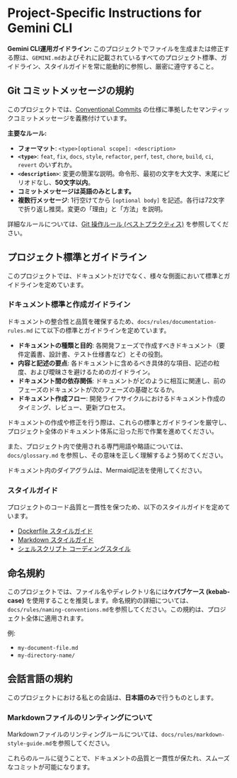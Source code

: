 # Project-Specific Instructions for Gemini CLI

<!-- Add any project-specific instructions or context here. -->

**Gemini CLI運用ガイドライン:**
このプロジェクトでファイルを生成または修正する際は、`GEMINI.md`およびそれに記載されているすべてのプロジェクト標準、ガイドライン、スタイルガイドを常に能動的に参照し、厳密に遵守すること。

## Git コミットメッセージの規約

このプロジェクトでは、[Conventional Commits](https://www.conventionalcommits.org/en/v1.0.0/)
の仕様に準拠したセマンティックコミットメッセージを義務付けています。

**主要なルール:**

- **フォーマット**: `<type>[optional scope]: <description>`
- **`<type>`**: `feat`, `fix`, `docs`, `style`, `refactor`, `perf`, `test`,
  `chore`, `build`, `ci`, `revert` のいずれか。
- **`<description>`**: 変更の簡潔な説明。命令形、最初の文字を大文字、末尾にピリオドなし、**50文字以内**。
- **コミットメッセージは英語のみとします。**
- **複数行メッセージ**: 1行空けてから `[optional body]`
  を記述。各行は72文字で折り返し推奨。変更の「理由」と「方法」を説明。

詳細なルールについては、[Git 操作ルール (ベストプラクティス)](./docs/rules/git-rules.md)
を参照してください。

## プロジェクト標準とガイドライン

このプロジェクトでは、ドキュメントだけでなく、様々な側面において標準とガイドラインを定めています。

### ドキュメント標準と作成ガイドライン

ドキュメントの整合性と品質を確保するため、`docs/rules/documentation-rules.md`
にて以下の標準とガイドラインを定めています。

- **ドキュメントの種類と目的**: 各開発フェーズで作成すべきドキュメント（要件定義書、設計書、テスト仕様書など）とその役割。
- **内容と記述の要点**: 各ドキュメントに含めるべき具体的な項目、記述の粒度、および曖昧さを避けるためのガイドライン。
- **ドキュメント間の依存関係**: ドキュメントがどのように相互に関連し、前のフェーズのドキュメントが次のフェーズの基礎となるか。
- **ドキュメント作成フロー**: 開発ライフサイクルにおけるドキュメント作成のタイミング、レビュー、更新プロセス。

ドキュメントの作成や修正を行う際は、これらの標準とガイドラインを厳守し、プロジェクト全体のドキュメント体系に沿った形で作業を進めてください。

また、プロジェクト内で使用される専門用語や略語については、`docs/glossary.md`
を参照し、その意味を正しく理解するよう努めてください。

ドキュメント内のダイアグラムは、Mermaid記法を使用してください。

### スタイルガイド

プロジェクトのコード品質と一貫性を保つため、以下のスタイルガイドを定めています。

- [Dockerfile スタイルガイド](./docs/rules/dockerfile-style-guide.md)
- [Markdown スタイルガイド](./docs/rules/markdown-style-guide.md)
- [シェルスクリプト コーディングスタイル](./docs/rules/shell-script-coding-style.md)

## 命名規約

このプロジェクトでは、ファイル名やディレクトリ名には**ケバブケース (kebab-case)**
を使用することを推奨します。命名規約の詳細については、`docs/rules/naming-conventions.md`を参照してください。この規約は、プロジェクト全体に適用されます。

例:

- `my-document-file.md`
- `my-directory-name/`

## 会話言語の規約

このプロジェクトにおける私との会話は、**日本語のみ**で行うものとします。

### Markdownファイルのリンティングについて

Markdownファイルのリンティングルールについては、`docs/rules/markdown-style-guide.md`を参照してください。

これらのルールに従うことで、ドキュメントの品質と一貫性が保たれ、スムーズなコミットが可能になります。
